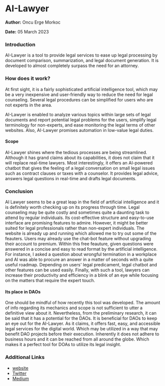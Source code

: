 # AI-Lawyer

**Author:** Oncu Erge Morkoc

**Date:** 05 March 2023

### Introduction

AI-Lawyer is a tool to provide legal services to ease up legal processing by document comparison, summarization, and legal document generation. It is developed to almost completely surpass the need for an attorney.

### How does it work?

At first sight, it is a fairly sophisticated artificial intelligence tool, which may be a very inexpensive and user-friendly way to reduce the need for legal counseling. Several legal procedures can be simplified for users who are not experts in the area.

AI-Lawyer is enabled to analyze various topics within large sets of legal documents and report potential legal problems for the users, simplify legal terminology for non-experts, and ease monitoring the legal terms of other websites. Also, AI-Lawyer promises automation in low-value legal duties.

#### Scope

AI-Lawyer shines where the tedious processes are being streamlined. Although it has grand claims about its capabilities, it does not claim that it will replace real-time lawyers. Most interestingly, it offers an AI-powered chatbot that gives the feeling of a legal conversation on small legal issues such as contract clauses or taxes with a counselor. It provides legal advice, answers legal questions in real-time and drafts legal documents.

### Conclusion

AI Lawyer seems to be a great leap in the field of artificial intelligence and it is definitely worth checking up on its progress through time. Legal counseling may be quite costly and sometimes quite a daunting task to attend by regular individuals. Its cost-effective structure and easy-to-use interface are promising features to admire. However, it might be better suited for legal professionals rather than non-expert individuals. The website is already up and running which allowed me to try out some of the feauters. Users may already use the chat-bot feature without upgrading their account to premium. Within this free feauture, given questions were answered in a concise and easy to read format by the artificial intelligence. For instance, I asked a question about wrongful termination in a workplace and AI was able to procure an answer in a matter of seconds with a quite useful roadmap. Depending on users' legal predicament, legal chatbot and other features can be used easily. Finally, with such a tool, lawyers can increase their productivity and efficiency in a blink of an eye while focusing on the matters that require the expert touch.

#### Its place in DAOs

One should be mindful of how recently this tool was developed. The amount of info regarding its mechanics and scope is not sufficient to utter a definitive view about it. Nevertheless, from the preliminary research, it can be said that it has a potential for the DAOs. It is beneficial for DAOs to keep an eye out for the AI-Lawyer. As it claims, it offers fast, easy, and accessible legal services for the digital world. Which may be utilized in a way that may benefit DAO projects before their execution. Inherently it does not adhere to business hours and it can be reached from all around the globe. Which makes it a perfect tool for DOAs to utilize its legal insight.

### Additional Links

* [website](https://ailawyer.pro/)
* [Twitter](https://twitter.com/ailawyerapp)
* [Medium](https://medium.com/@ailawyerapp)
